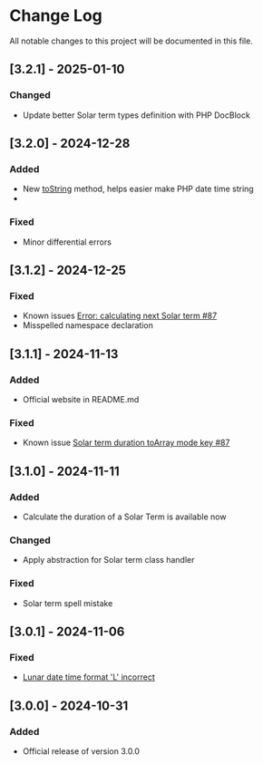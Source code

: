 
# Change Log
All notable changes to this project will be documented in this file.

## [3.2.1] - 2025-01-10
### Changed
- Update better Solar term types definition with PHP DocBlock

## [3.2.0] - 2024-12-28
### Added
- New [toString](./src//Terms/DateTimeInterval.php) method, helps easier make PHP date time string
- 
### Fixed
- Minor differential errors

## [3.1.2] - 2024-12-25
### Fixed
- Known issues [Error: calculating next Solar term #87](https://github.com/luc-nham/lunar-calendar/issues/89)
- Misspelled namespace declaration

## [3.1.1] - 2024-11-13
### Added
- Official website in README.md
### Fixed
- Known issue [Solar term duration toArray mode key #87](https://github.com/luc-nham/lunar-calendar/issues/87)

## [3.1.0] - 2024-11-11
### Added
- Calculate the duration of a Solar Term is available now
### Changed
- Apply abstraction for Solar term class handler
### Fixed
- Solar term spell mistake

## [3.0.1] - 2024-11-06
### Fixed
- [Lunar date time format 'L' incorrect](https://github.com/luc-nham/lunar-calendar/issues/82)

## [3.0.0] - 2024-10-31
### Added
- Official release of version 3.0.0